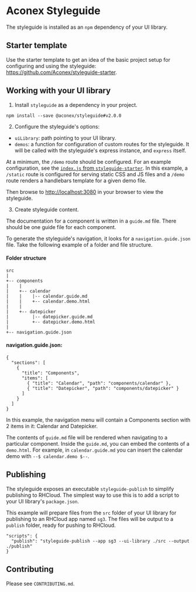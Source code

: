 # Aconex Styleguide

The styleguide is installed as an `npm` dependency of your UI library.

## Starter template

Use the starter template to get an idea of the basic project setup for configuring and using the styleguide: <https://github.com/Aconex/styleguide-starter>.

## Working with your UI library

1. Install `styleguide` as a dependency in your project.

  ```
  npm install --save @aconex/styleguide#v2.0.0
  ```

2. Configure the styleguide's options:

  - `uiLibrary`: path pointing to your UI library.
  - `demos`: a function for configuration of custom routes for the styleguide. It will be called with the styleguide's express instance, and `express` itself.

  At a minimum, the `/demo` route should be configured. For an example configuration, see the [`index.js` from `styleguide-starter`](https://github.com/Aconex/styleguide-starter/blob/master/index.js). In this example, a `/static` route is configured for serving static CSS and JS files and a `/demo` route renders a handlebars template for a given demo file.

  Then browse to <http://localhost:3080> in your browser to view the styleguide.

3. Create styleguide content.

  The documentation for a component is written in a `guide.md` file. There should be one guide file for each component.

  To generate the styleguide's navigation, it looks for a `navigation.guide.json` file. Take the following example of a folder and file structure.

  #### Folder structure

  ```
  src
  |
  +-- components
  |    |
  |    +-- calendar
  |    |    |-- calendar.guide.md
  |    |    +-- calendar.demo.html
  |    |
  |    +-- datepicker
  |         |-- datepicker.guide.md
  |         +-- datepicker.demo.html
  |
  +-- navigation.guide.json
  ```

  #### navigation.guide.json:

  ```
  {
    "sections": [
      {
        "title": "Components",
        "items": [
          { "title": "Calendar", "path": "components/calendar" },
          { "title": "Datepicker", "path": "components/datepicker" }
        ]
      }
    ]
  }
  ```

  In this example, the navigation menu will contain a Components section with 2 items in it: Calendar and Datepicker.

  The contents of `guide.md` file will be rendered when navigating to a particular component. Inside the `guide.md`, you can embed the contents of a `demo.html`. For example, in `calendar.guide.md` you can insert the calendar demo with `--$ calendar.demo $--`.

## Publishing

The styleguide exposes an executable `styleguide-publish` to simplify publishing to RHCloud. The simplest way to use this is to add a script to your UI library's `package.json`.

This example will prepare files from the `src` folder of your UI library for publishing to an RHCloud app named `sg3`. The files will be output to a `publish` folder, ready for pushing to RHCloud.

```
"scripts": {
  "publish": "styleguide-publish --app sg3 --ui-library ./src --output ./publish"
}
```

## Contributing

Please see `CONTRIBUTING.md`.

